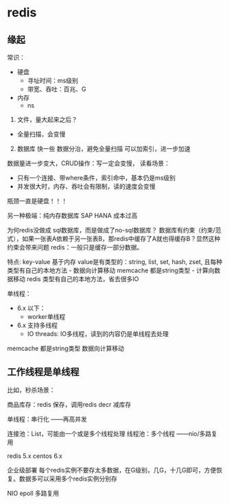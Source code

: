 # redis

## 缘起

常识：

- 硬盘
    - 寻址时间：ms级别
    - 带宽、吞吐：百兆、G
- 内存
    - ns

1. 文件，量大起来之后？
- 全量扫描，会变慢

2. 数据库
快一些
数据分治，避免全量扫描
可以加索引，进一步加速


数据量进一步变大，CRUD操作：写一定会变慢，
读看场景：
- 只有一个连接、带where条件，索引命中，基本仍是ms级别
- 并发很大时，内存、吞吐会有限制，读的速度会变慢


瓶颈一直是硬盘！！！


另一种极端：纯内存数据库  SAP HANA  成本过高


为何redis没做成 sql数据库，而是做成了no-sql数据库？
数据库有约束（约束/范式），如果一张表A依赖于另一张表B，那redis中缓存了A就也得缓存B？显然这种约束会带来问题
redis：一般只是缓存一部分数据。


特点:
key-value
基于内存
value是有类型的：string, list, set, hash, zset, 且每种类型有自己的本地方法
    - 数据向计算移动
        memcache 都是string类型
    - 计算向数据移动
        redis 类型有自己的本地方法，省去很多IO


单线程：
- 6.x 以下：
    - worker单线程
- 6.x 支持多线程
    - IO threads: IO多线程，读到的内容仍是单线程去处理


memcache 都是string类型
    数据向计算移动


## 工作线程是单线程
比如，秒杀场景：

商品库存：redis 保存，调用redis decr 减库存

单线程：串行化
——再高并发


连接池：List<Socket>，可能由一个或是多个线程处理
线程池：多个线程
——nio/多路复用


redis 5.x
centos 6.x


企业级部署
每个redis实例不要存太多数据，在G级别，几G，十几G即可，方便恢复。数据多可以采用多个redis实例分别存


NIO   epoll
多路复用

